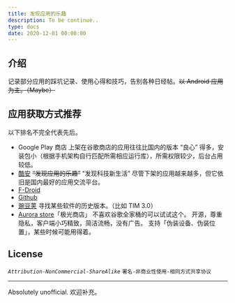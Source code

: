 ```yaml
---
title: 发现应用的乐趣
description: To be continue..
type: docs
date: 2020-12-01 00:00:00
---
```


## 介绍
记录部分应用的踩坑记录、使用心得和技巧，告别各种日经帖。~~以 Android 应用为主。（Maybe）~~

## 应用获取方式推荐
以下排名不完全代表先后。

- Google Play 商店
  上架在谷歌商店的应用往往比国内的版本 “良心” 得多，安装包小（根据手机架构自行匹配所需相应运行库），所需权限较少，后台占用较低。
- [酷安](https://coolapk.com/) 
  ~~“发现应用的乐趣”~~ “发现科技新生活”
  尽管下架的应用越来越多，但它依旧是国内最好的应用交流平台。
- [F-Droid](https://f-droid.org/)
- [Github](https://github.com/)
- [豌豆荚](https://m.wandoujia.com/)
  寻找某些软件的历史版本。（比如 TIM 3.0）
- [Aurora store](https://auroraoss.com/)「极光商店」
  不喜欢谷歌全家桶的可以试试这个。
  开源，尊重隐私，客户端小巧精致，简洁流畅，没有广告。
  支持「伪装设备、伪装位置」，某些时候可能用得着。


## License
*`Attribution-NonCommercial-ShareAlike`*
`署名-非商业性使用-相同方式共享协议`

---
Absolutely unofficial.
欢迎补充。
